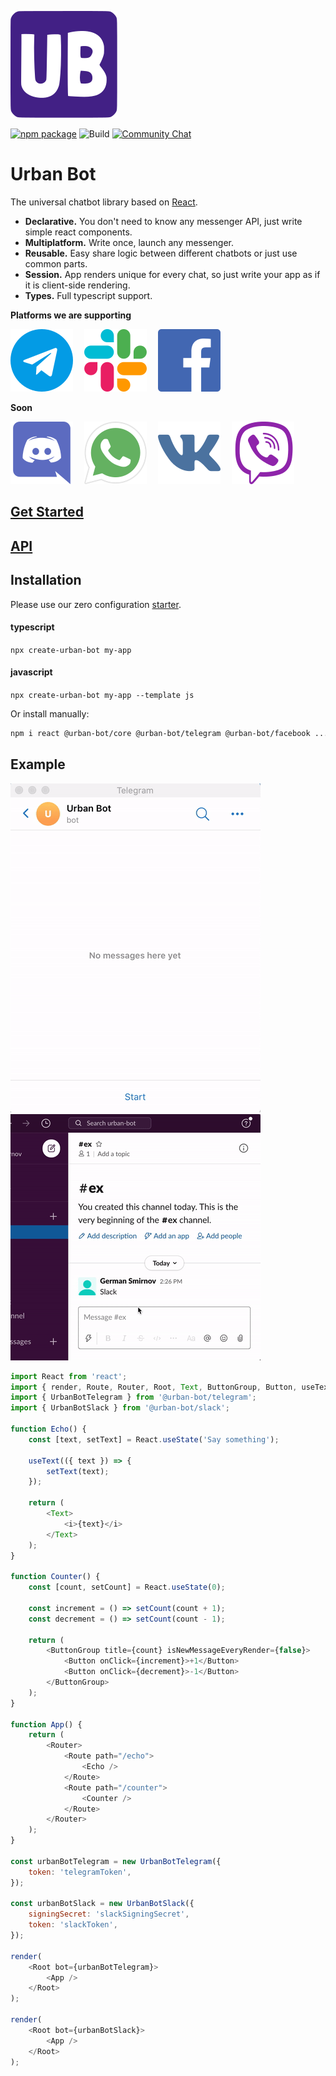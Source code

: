 <p><img src="files/logo.svg" alt=""></p>

<p><a href="https://www.npmjs.com/package/@urban-bot/core"><img src="https://img.shields.io/npm/v/@urban-bot/core?logo=npm&amp;style=flat-square" alt="npm package"></a>
<img src="https://github.com/urban-bot/urban-bot/workflows/Node.js%20CI/badge.svg" alt="Build">
<a href="https://t.me/urbanbotjs"><img src="https://img.shields.io/badge/Community-Chat-blueChat?style=flat-square&amp;logo=telegram" alt="Community Chat"></a></p>

<h1>Urban Bot</h2>

The universal chatbot library based on [React](https://github.com/facebook/react).

* **Declarative.** You don't need to know any messenger API, just write simple react components.
* **Multiplatform.** Write once, launch any messenger.
* **Reusable.** Easy share logic between different chatbots or just use common parts.
* **Session.** App renders unique for every chat, so just write your app as if it is client-side rendering.
* **Types.** Full typescript support.

**Platforms we are supporting**

[![](files/telegram-logo.svg)](https://telegram.org/)
 [![](files/slack-logo.svg)](https://slack.com/)
 [![](files/facebook-logo.svg)](https://www.messenger.com/)
 
 
**Soon**

[![](files/discord-logo.svg)](https://www.discord.com/)
 [![](files/whatsapp-logo.svg)](https://www.whatsapp.com/)
 [![](files/vk-logo.svg)](https://www.vk.com/)
 [![](files/viber-logo.svg)](https://www.viber.com/)

## [Get Started](https://urban-bot.now.sh/docs/intro.html)
## [API](https://urban-bot.now.sh/docs/components.html)

## Installation
Please use our zero configuration [starter](https://github.com/urban-bot/urban-bot-starter-typescript).
#### typescript
`npx create-urban-bot my-app`
#### javascript
`npx create-urban-bot my-app --template js`

Or install manually:
```bash
npm i react @urban-bot/core @urban-bot/telegram @urban-bot/facebook ...
```

## Example
![](files/telegram-gif.gif)
![](files/slack-gif.gif)
```javascript
import React from 'react';
import { render, Route, Router, Root, Text, ButtonGroup, Button, useText } from '@urban-bot/core';
import { UrbanBotTelegram } from '@urban-bot/telegram';
import { UrbanBotSlack } from '@urban-bot/slack';

function Echo() {
    const [text, setText] = React.useState('Say something');

    useText(({ text }) => {
        setText(text);
    });

    return (
        <Text>
            <i>{text}</i>
        </Text>
    );
}

function Counter() {
    const [count, setCount] = React.useState(0);

    const increment = () => setCount(count + 1);
    const decrement = () => setCount(count - 1);

    return (
        <ButtonGroup title={count} isNewMessageEveryRender={false}>
            <Button onClick={increment}>+1</Button>
            <Button onClick={decrement}>-1</Button>
        </ButtonGroup>
    );
}

function App() {
    return (
        <Router>
            <Route path="/echo">
                <Echo />
            </Route>
            <Route path="/counter">
                <Counter />
            </Route>
        </Router>
    );
}

const urbanBotTelegram = new UrbanBotTelegram({
    token: 'telegramToken',
});

const urbanBotSlack = new UrbanBotSlack({
    signingSecret: 'slackSigningSecret',
    token: 'slackToken',
});

render(
    <Root bot={urbanBotTelegram}>
        <App />
    </Root>
);

render(
    <Root bot={urbanBotSlack}>
        <App />
    </Root>
);
```
